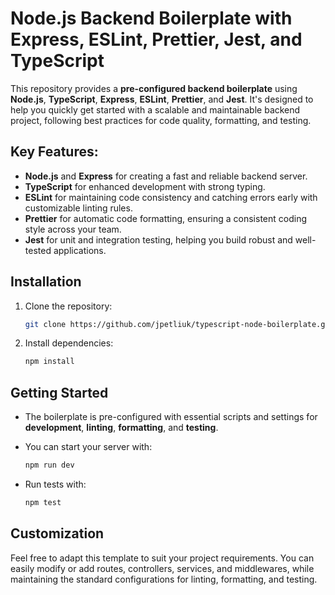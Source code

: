 # Node.js Backend Boilerplate with Express, ESLint, Prettier, Jest, and TypeScript

This repository provides a **pre-configured backend boilerplate** using **Node.js**, **TypeScript**, **Express**, **ESLint**, **Prettier**, and **Jest**. It's designed to help you quickly get started with a scalable and maintainable backend project, following best practices for code quality, formatting, and testing.

## Key Features:
- **Node.js** and **Express** for creating a fast and reliable backend server.
- **TypeScript** for enhanced development with strong typing.
- **ESLint** for maintaining code consistency and catching errors early with customizable linting rules.
- **Prettier** for automatic code formatting, ensuring a consistent coding style across your team.
- **Jest** for unit and integration testing, helping you build robust and well-tested applications.

## Installation
1. Clone the repository:
   ```bash
   git clone https://github.com/jpetliuk/typescript-node-boilerplate.git
   ```

2. Install dependencies:
   ```bash
   npm install
   ```

## Getting Started
- The boilerplate is pre-configured with essential scripts and settings for **development**, **linting**, **formatting**, and **testing**.
- You can start your server with:
  ```bash
  npm run dev
  ```

- Run tests with:
  ```bash
  npm test
  ```

## Customization
Feel free to adapt this template to suit your project requirements. You can easily modify or add routes, controllers, services, and middlewares, while maintaining the standard configurations for linting, formatting, and testing.
